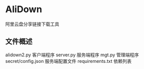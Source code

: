 # AliDown
阿里云盘分享链接下载工具
## 文件概述
alidown2.py 客户端程序
server.py 服务端程序
mgt.py 管理端程序
secret/config.json 服务端配置文件
requirements.txt 依赖列表